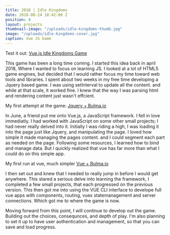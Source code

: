 ```yaml
---
title: 2018 | Idle Kingdoms
date: 2018-08-24 18:42:00 Z
position: 8
layout: projects
thumbnail-image: "/uploads/idle-kingdoms-thumb.jpg"
image: "/uploads/idle-kingdoms-cover.jpg"
caption: Vue JS Game
---
```

Test it out:
[Vue.js Idle Kingdoms Game](https://s3-us-west-2.amazonaws.com/idle-kingdoms/index.html)

This game has been a long time coming. I started this idea back in april 2018, Where I wanted to focus on learning JS. I looked at a lot of HTML5 game engines, but decided that I would rather focus my time toward web tools and libraries. I spent about two weeks in my free time developing a Jquery based game. I was using setInterval to update all the content. and while at that scale, it worked fine. I knew that the way I was parsing html and rendering content just wasn't effcient.

My first attempt at the game:
[Jquery + Bulma.io](https://codepen.io/jeking123/pen/KROmRj)

In June, a friend put me onto Vue.js, a JavaScript framework. I fell in love immediatly. I had worked with JavaScript on some other small projects; I had never really delved into it. Initially I was riding a high, I was loading it into the page just like Jquery, and manipulating the page. I loved how simple it made managing the pages content. and I could segment each part as needed on the page. Following some resources, I learned how to bind and manage data. But I quickly realized that vue has far more than what I could do on this simple app.

My first run at vue, much simpler
[Vue + Bulma.io](https://codepen.io/jeking123/pen/KBPpOW)

I then set out and knew that I needed to really jump in before I would get anywhere. This stared a serious delve into learning the framework, I completed a few small projects, that each progressed on the previous version. This then got me into using the VUE CLI interface to develope full vue apps with components, routing, vuex statemanagement and server connections. Which got me to where the game is now.

Moving forward from this point, I will continue to develop out the game. Building out the choices, consequnces, and depth of play. I'm also planning to set it up to have user authentication and management, so that you can save and load progress.

